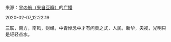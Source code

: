 来源：[宇の航（来自豆瓣）](https://www.douban.com/people/yuhang123302/)的[广播](https://www.douban.com/people/yuhang123302/status/2795755778/)


2020-02-07_12:22:19


三联，南方，南风，财经，中青悼念中才有问责之式，人民，新华，央视，光明只是轻轻点水。
